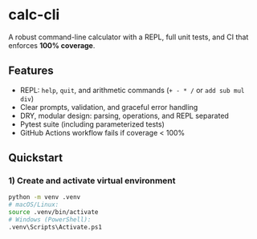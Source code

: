# calc-cli

A robust command-line calculator with a REPL, full unit tests, and CI that enforces **100% coverage**.

## Features
- REPL: `help`, `quit`, and arithmetic commands (`+ - * /` or `add sub mul div`)
- Clear prompts, validation, and graceful error handling
- DRY, modular design: parsing, operations, and REPL separated
- Pytest suite (including parameterized tests)
- GitHub Actions workflow fails if coverage < 100%

## Quickstart

### 1) Create and activate virtual environment
```bash
python -m venv .venv
# macOS/Linux:
source .venv/bin/activate
# Windows (PowerShell):
.venv\Scripts\Activate.ps1
